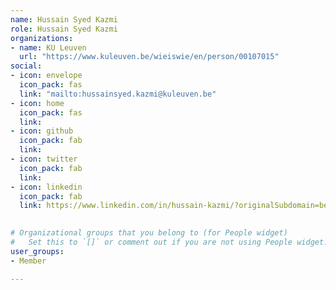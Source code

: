 ```yaml
---
name: Hussain Syed Kazmi
role: Hussain Syed Kazmi
organizations:
- name: KU Leuven
  url: "https://www.kuleuven.be/wieiswie/en/person/00107015"
social:
- icon: envelope
  icon_pack: fas
  link: "mailto:hussainsyed.kazmi@kuleuven.be"
- icon: home
  icon_pack: fas
  link: 
- icon: github
  icon_pack: fab
  link: 
- icon: twitter
  icon_pack: fab
  link: 
- icon: linkedin
  icon_pack: fab
  link: https://www.linkedin.com/in/hussain-kazmi/?originalSubdomain=be

  
# Organizational groups that you belong to (for People widget)
#   Set this to `[]` or comment out if you are not using People widget.  
user_groups:
- Member

---
```

